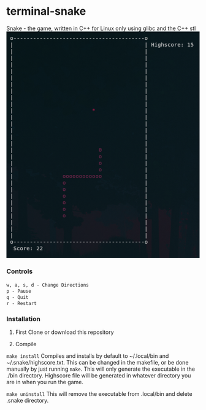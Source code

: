# terminal-snake
Snake - the game, written in C++ for Linux only using glibc and the C++ stl
![snake demo image](img/snake.png)

### Controls
```
w, a, s, d - Change Directions
p - Pause
q - Quit
r - Restart
```

### Installation

1. First Clone or download this repository

1. Compile

`make install` Compiles and installs by default to ~/.local/bin and ~/.snake/highscore.txt.
This can be changed in the makefile, or be done manually by just running `make`.
This will only generate the executable in the ./bin directory.
Highscore file will be generated in whatever directory you are in when you run the game.

`make uninstall` This will remove the executable from .local/bin and delete .snake directory.
